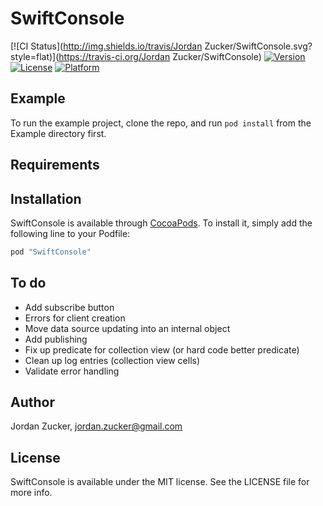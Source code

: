 # SwiftConsole

[![CI Status](http://img.shields.io/travis/Jordan Zucker/SwiftConsole.svg?style=flat)](https://travis-ci.org/Jordan Zucker/SwiftConsole)
[![Version](https://img.shields.io/cocoapods/v/SwiftConsole.svg?style=flat)](http://cocoapods.org/pods/SwiftConsole)
[![License](https://img.shields.io/cocoapods/l/SwiftConsole.svg?style=flat)](http://cocoapods.org/pods/SwiftConsole)
[![Platform](https://img.shields.io/cocoapods/p/SwiftConsole.svg?style=flat)](http://cocoapods.org/pods/SwiftConsole)

## Example

To run the example project, clone the repo, and run `pod install` from the Example directory first.

## Requirements

## Installation

SwiftConsole is available through [CocoaPods](http://cocoapods.org). To install
it, simply add the following line to your Podfile:

```ruby
pod "SwiftConsole"
```

## To do

* Add subscribe button
* Errors for client creation
* Move data source updating into an internal object
* Add publishing
* Fix up predicate for collection view (or hard code better predicate)
* Clean up log entries (collection view cells)
* Validate error handling

## Author

Jordan Zucker, jordan.zucker@gmail.com

## License

SwiftConsole is available under the MIT license. See the LICENSE file for more info.
